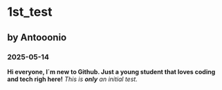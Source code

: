 # 1st_test

## by Antooonio
### 2025-05-14

**Hi everyone, I´m new to Github. Just a young student that loves coding and tech righ here!**
_This is **only** an initial test._

